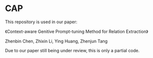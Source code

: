 # CAP

This repository is used in our paper:

《Context-aware Genitive Prompt-tuning Method for Relation Extraction》

Zhenbin Chen, Zhixin Li, Ying Huang, Zhenjun Tang



Due to our paper still being under review, this is only a partial code.
